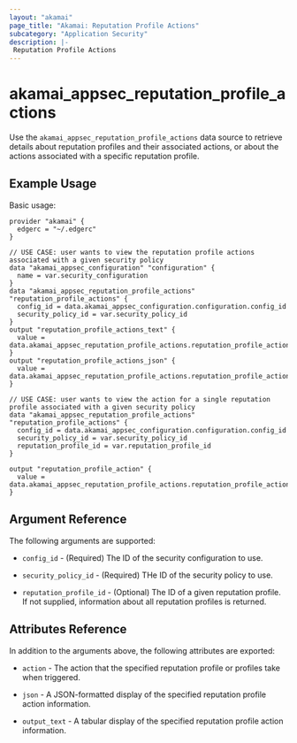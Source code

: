 ```yaml
---
layout: "akamai"
page_title: "Akamai: Reputation Profile Actions"
subcategory: "Application Security"
description: |-
 Reputation Profile Actions
---
```


# akamai_appsec_reputation_profile_actions

Use the `akamai_appsec_reputation_profile_actions` data source to retrieve details about reputation profiles and their associated actions, or about the actions associated with a specific reputation profile.

## Example Usage

Basic usage:

```hcl
provider "akamai" {
  edgerc = "~/.edgerc"
}

// USE CASE: user wants to view the reputation profile actions associated with a given security policy
data "akamai_appsec_configuration" "configuration" {
  name = var.security_configuration
}
data "akamai_appsec_reputation_profile_actions" "reputation_profile_actions" {
  config_id = data.akamai_appsec_configuration.configuration.config_id
  security_policy_id = var.security_policy_id
}
output "reputation_profile_actions_text" {
  value = data.akamai_appsec_reputation_profile_actions.reputation_profile_actions.output_text
}
output "reputation_profile_actions_json" {
  value = data.akamai_appsec_reputation_profile_actions.reputation_profile_actions.json
}

// USE CASE: user wants to view the action for a single reputation profile associated with a given security policy
data "akamai_appsec_reputation_profile_actions" "reputation_profile_actions" {
  config_id = data.akamai_appsec_configuration.configuration.config_id
  security_policy_id = var.security_policy_id
  reputation_profile_id = var.reputation_profile_id
}

output "reputation_profile_action" {
  value = data.akamai_appsec_reputation_profile_actions.reputation_profile_actions.action
}
```

## Argument Reference

The following arguments are supported:

* `config_id` - (Required) The ID of the security configuration to use.

* `security_policy_id` - (Required) THe ID of the security policy to use.

* `reputation_profile_id` - (Optional) The ID of a given reputation profile. If not supplied, information about all reputation profiles is returned.

## Attributes Reference

In addition to the arguments above, the following attributes are exported:

* `action` - The action that the specified reputation profile or profiles take when triggered.

* `json` - A JSON-formatted display of the specified reputation profile action information.

* `output_text` - A tabular display of the specified reputation profile action information.

